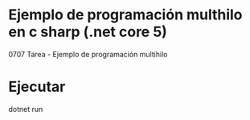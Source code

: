 #  Ejemplo de programación multhilo en c sharp (.net core 5)
0707 Tarea - Ejemplo de programación multihilo

# Ejecutar
dotnet run
